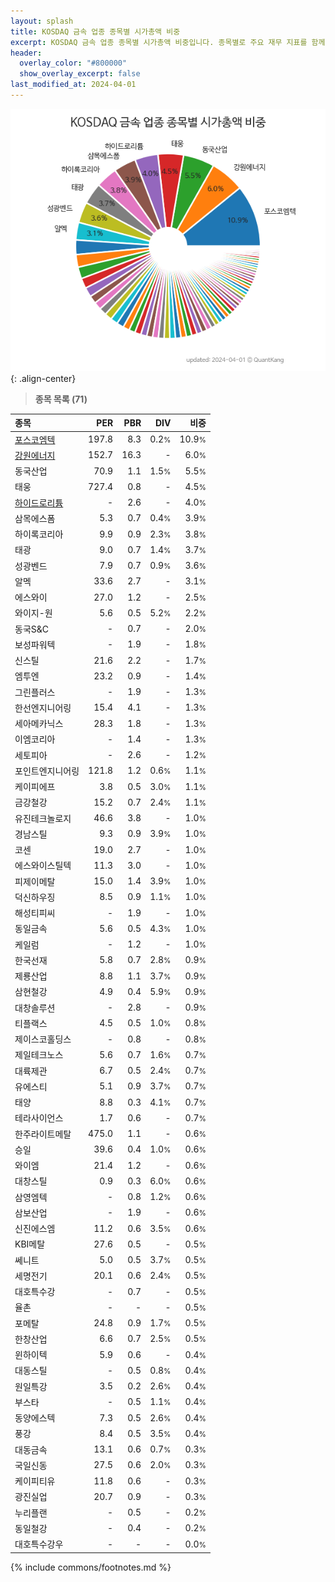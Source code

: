 ```yaml
---
layout: splash
title: KOSDAQ 금속 업종 종목별 시가총액 비중
excerpt: KOSDAQ 금속 업종 종목별 시가총액 비중입니다. 종목별로 주요 재무 지표를 함께 표시합니다.
header:
  overlay_color: "#800000"
  show_overlay_excerpt: false
last_modified_at: 2024-04-01
---
```



![KOSDAQ 금속 업종 종목별 시가총액 비중](/stats/sector/images/kosdaq_업종_금속_종목.png){: .align-center}


> **종목 목록 (71)**<a id="list"></a>

| **종목** | **PER** | **PBR** | **DIV** | **비중** |
| :------- | ------: | ------: | ------: | -------: |
| [포스코엠텍](/009520/) | 197.8 | 8.3 | 0.2<small>%</small> | 10.9<small>%</small> |
| [강원에너지](/114190/) | 152.7 | 16.3 | - | 6.0<small>%</small> |
| 동국산업 | 70.9 | 1.1 | 1.5<small>%</small> | 5.5<small>%</small> |
| 태웅 | 727.4 | 0.8 | - | 4.5<small>%</small> |
| [하이드로리튬](/101670/) | - | 2.6 | - | 4.0<small>%</small> |
| 삼목에스폼 | 5.3 | 0.7 | 0.4<small>%</small> | 3.9<small>%</small> |
| 하이록코리아 | 9.9 | 0.9 | 2.3<small>%</small> | 3.8<small>%</small> |
| 태광 | 9.0 | 0.7 | 1.4<small>%</small> | 3.7<small>%</small> |
| 성광벤드 | 7.9 | 0.7 | 0.9<small>%</small> | 3.6<small>%</small> |
| 알멕 | 33.6 | 2.7 | - | 3.1<small>%</small> |
| 에스와이 | 27.0 | 1.2 | - | 2.5<small>%</small> |
| 와이지-원 | 5.6 | 0.5 | 5.2<small>%</small> | 2.2<small>%</small> |
| 동국S&C | - | 0.7 | - | 2.0<small>%</small> |
| 보성파워텍 | - | 1.9 | - | 1.8<small>%</small> |
| 신스틸 | 21.6 | 2.2 | - | 1.7<small>%</small> |
| 엠투엔 | 23.2 | 0.9 | - | 1.4<small>%</small> |
| 그린플러스 | - | 1.9 | - | 1.3<small>%</small> |
| 한선엔지니어링 | 15.4 | 4.1 | - | 1.3<small>%</small> |
| 세아메카닉스 | 28.3 | 1.8 | - | 1.3<small>%</small> |
| 이엠코리아 | - | 1.4 | - | 1.3<small>%</small> |
| 세토피아 | - | 2.6 | - | 1.2<small>%</small> |
| 포인트엔지니어링 | 121.8 | 1.2 | 0.6<small>%</small> | 1.1<small>%</small> |
| 케이피에프 | 3.8 | 0.5 | 3.0<small>%</small> | 1.1<small>%</small> |
| 금강철강 | 15.2 | 0.7 | 2.4<small>%</small> | 1.1<small>%</small> |
| 유진테크놀로지 | 46.6 | 3.8 | - | 1.0<small>%</small> |
| 경남스틸 | 9.3 | 0.9 | 3.9<small>%</small> | 1.0<small>%</small> |
| 코센 | 19.0 | 2.7 | - | 1.0<small>%</small> |
| 에스와이스틸텍 | 11.3 | 3.0 | - | 1.0<small>%</small> |
| 피제이메탈 | 15.0 | 1.4 | 3.9<small>%</small> | 1.0<small>%</small> |
| 덕신하우징 | 8.5 | 0.9 | 1.1<small>%</small> | 1.0<small>%</small> |
| 해성티피씨 | - | 1.9 | - | 1.0<small>%</small> |
| 동일금속 | 5.6 | 0.5 | 4.3<small>%</small> | 1.0<small>%</small> |
| 케일럼 | - | 1.2 | - | 1.0<small>%</small> |
| 한국선재 | 5.8 | 0.7 | 2.8<small>%</small> | 0.9<small>%</small> |
| 제룡산업 | 8.8 | 1.1 | 3.7<small>%</small> | 0.9<small>%</small> |
| 삼현철강 | 4.9 | 0.4 | 5.9<small>%</small> | 0.9<small>%</small> |
| 대창솔루션 | - | 2.8 | - | 0.9<small>%</small> |
| 티플랙스 | 4.5 | 0.5 | 1.0<small>%</small> | 0.8<small>%</small> |
| 제이스코홀딩스 | - | 0.8 | - | 0.8<small>%</small> |
| 제일테크노스 | 5.6 | 0.7 | 1.6<small>%</small> | 0.7<small>%</small> |
| 대륙제관 | 6.7 | 0.5 | 2.4<small>%</small> | 0.7<small>%</small> |
| 유에스티 | 5.1 | 0.9 | 3.7<small>%</small> | 0.7<small>%</small> |
| 태양 | 8.8 | 0.3 | 4.1<small>%</small> | 0.7<small>%</small> |
| 테라사이언스 | 1.7 | 0.6 | - | 0.7<small>%</small> |
| 한주라이트메탈 | 475.0 | 1.1 | - | 0.6<small>%</small> |
| 승일 | 39.6 | 0.4 | 1.0<small>%</small> | 0.6<small>%</small> |
| 와이엠 | 21.4 | 1.2 | - | 0.6<small>%</small> |
| 대창스틸 | 0.9 | 0.3 | 6.0<small>%</small> | 0.6<small>%</small> |
| 삼영엠텍 | - | 0.8 | 1.2<small>%</small> | 0.6<small>%</small> |
| 삼보산업 | - | 1.9 | - | 0.6<small>%</small> |
| 신진에스엠 | 11.2 | 0.6 | 3.5<small>%</small> | 0.6<small>%</small> |
| KBI메탈 | 27.6 | 0.5 | - | 0.5<small>%</small> |
| 쎄니트 | 5.0 | 0.5 | 3.7<small>%</small> | 0.5<small>%</small> |
| 세명전기 | 20.1 | 0.6 | 2.4<small>%</small> | 0.5<small>%</small> |
| 대호특수강 | - | 0.7 | - | 0.5<small>%</small> |
| 율촌 | - | - | - | 0.5<small>%</small> |
| 포메탈 | 24.8 | 0.9 | 1.7<small>%</small> | 0.5<small>%</small> |
| 한창산업 | 6.6 | 0.7 | 2.5<small>%</small> | 0.5<small>%</small> |
| 윈하이텍 | 5.9 | 0.6 | - | 0.4<small>%</small> |
| 대동스틸 | - | 0.5 | 0.8<small>%</small> | 0.4<small>%</small> |
| 원일특강 | 3.5 | 0.2 | 2.6<small>%</small> | 0.4<small>%</small> |
| 부스타 | - | 0.5 | 1.1<small>%</small> | 0.4<small>%</small> |
| 동양에스텍 | 7.3 | 0.5 | 2.6<small>%</small> | 0.4<small>%</small> |
| 풍강 | 8.4 | 0.5 | 3.5<small>%</small> | 0.4<small>%</small> |
| 대동금속 | 13.1 | 0.6 | 0.7<small>%</small> | 0.3<small>%</small> |
| 국일신동 | 27.5 | 0.6 | 2.0<small>%</small> | 0.3<small>%</small> |
| 케이피티유 | 11.8 | 0.6 | - | 0.3<small>%</small> |
| 광진실업 | 20.7 | 0.9 | - | 0.3<small>%</small> |
| 누리플랜 | - | 0.5 | - | 0.2<small>%</small> |
| 동일철강 | - | 0.4 | - | 0.2<small>%</small> |
| 대호특수강우 | - | - | - | 0.0<small>%</small> |

{% include commons/footnotes.md %}